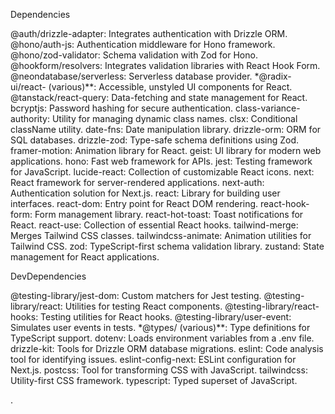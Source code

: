 Dependencies

@auth/drizzle-adapter: Integrates authentication with Drizzle ORM.
@hono/auth-js: Authentication middleware for Hono framework.
@hono/zod-validator: Schema validation with Zod for Hono.
@hookform/resolvers: Integrates validation libraries with React Hook Form.
@neondatabase/serverless: Serverless database provider.
*@radix-ui/react- (various)**: Accessible, unstyled UI components for React.
@tanstack/react-query: Data-fetching and state management for React.
bcryptjs: Password hashing for secure authentication.
class-variance-authority: Utility for managing dynamic class names.
clsx: Conditional className utility.
date-fns: Date manipulation library.
drizzle-orm: ORM for SQL databases.
drizzle-zod: Type-safe schema definitions using Zod.
framer-motion: Animation library for React.
geist: UI library for modern web applications.
hono: Fast web framework for APIs.
jest: Testing framework for JavaScript.
lucide-react: Collection of customizable React icons.
next: React framework for server-rendered applications.
next-auth: Authentication solution for Next.js.
react: Library for building user interfaces.
react-dom: Entry point for React DOM rendering.
react-hook-form: Form management library.
react-hot-toast: Toast notifications for React.
react-use: Collection of essential React hooks.
tailwind-merge: Merges Tailwind CSS classes.
tailwindcss-animate: Animation utilities for Tailwind CSS.
zod: TypeScript-first schema validation library.
zustand: State management for React applications.

DevDependencies

@testing-library/jest-dom: Custom matchers for Jest testing.
@testing-library/react: Utilities for testing React components.
@testing-library/react-hooks: Testing utilities for React hooks.
@testing-library/user-event: Simulates user events in tests.
*@types/ (various)**: Type definitions for TypeScript support.
dotenv: Loads environment variables from a .env file.
drizzle-kit: Tools for Drizzle ORM database migrations.
eslint: Code analysis tool for identifying issues.
eslint-config-next: ESLint configuration for Next.js.
postcss: Tool for transforming CSS with JavaScript.
tailwindcss: Utility-first CSS framework.
typescript: Typed superset of JavaScript.

.

